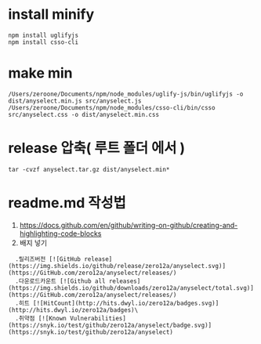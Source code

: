 # install minify

```
npm install uglifyjs
npm install csso-cli
```

# make min
```
/Users/zeroone/Documents/npm/node_modules/uglify-js/bin/uglifyjs -o dist/anyselect.min.js src/anyselect.js
/Users/zeroone/Documents/npm/node_modules/csso-cli/bin/csso src/anyselect.css -o dist/anyselect.min.css 
```

# release 압축( 루트 폴더 에서 )
```
tar -cvzf anyselect.tar.gz dist/anyselect.min*
```

# readme.md 작성법
1. https://docs.github.com/en/github/writing-on-github/creating-and-highlighting-code-blocks
2. 배지 넣기
```
  .릴리즈버전 [![GitHub release](https://img.shields.io/github/release/zero12a/anyselect.svg)](https://GitHub.com/zero12a/anyselect/releases/)
  .다운로드카운트 [![Github all releases](https://img.shields.io/github/downloads/zero12a/anyselect/total.svg)](https://GitHub.com/zero12a/anyselect/releases/)
  .히트 [![HitCount](http://hits.dwyl.io/zero12a/badges.svg)](http://hits.dwyl.io/zero12a/badges)\
  .취약점 [![Known Vulnerabilities](https://snyk.io/test/github/zero12a/anyselect/badge.svg)](https://snyk.io/test/github/zero12a/anyselect)
```
